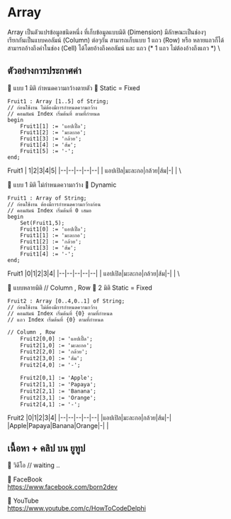 # Array
Array เป็นตัวแปรข้อมูลชนิดหนึ่ง ที่เก็บข้อมูลแบบมิติ (Dimension) มีลักษณะเป็นช่องๆ  \
เรียกกันเป็นแบบคอลัมน์ (Column) ต่อๆกัน สามารถเก็บแบบ 1 แถว (Row) หรือ หลายแถวก็ได้  \
สามารถอ้างถึงค่าในช่อง (Cell) ได้โดยอ้างถึงคอลัมน์ และ แถว (* 1 แถว ไม่ต้องอ้างถึงแถว *)  \

## ตัวอย่างการประกาศค่า
📌 แบบ 1 มิติ กำหนดความกว้างตายตัว
🔷 Static = Fixed
	
	Fruit1 : Array [1..5] of String;
	// ก่อนใช้งาน ไม่ต้องมีการกำหนดความกว้าง
	// คอมลัมน์ Index เริ่มต้นที่ ตามที่กำหนด
	begin
	    Fruit1[1] := 'แอปเปิ้ล';
	    Fruit1[2] := 'มะละกอ';
	    Fruit1[3] := 'กล้วย';
	    Fruit1[4] := 'ส้ม';
	    Fruit1[5] := '-';	   	
	end;   	
Fruit1 
|  1|2|3|4|5|
|--|--|--|--|--|
| แอปเปิล|มะละกอ|กล้วย|ส้ม|-|
|
 \
  
📌 แบบ 1 มิติ ไม่กำหนดความกว้าง
🔷 Dynamic	

	Fruit1 : Array of String;
	// ก่อนใช้งาน ต้องมีการกำหนดความกว้างก่อน
	// คอมลัมน์ Index เริ่มต้นที่ 0 เสมอ
	begin
	   	Set(Fruit1,5);
	    Fruit1[0] := 'แอปเปิ้ล';
	    Fruit1[1] := 'มะละกอ';
	    Fruit1[2] := 'กล้วย';
	    Fruit1[3] := 'ส้ม';
	    Fruit1[4] := '-';	   	
	end;   	
Fruit1 
|0|1|2|3|4|
|--|--|--|--|--|
| แอปเปิล|มะละกอ|กล้วย|ส้ม|-|
|
 \
 	

📌 แบบหลายมิติ  // Column , Row 
🔷  2 มิติ Static = Fixed

	Fruit2 : Array [0..4,0..1] of String;
	// ก่อนใช้งาน ไม่ต้องมีการกำหนดความกว้าง
	// คอมลัมน์ Index เริ่มต้นที่ {0} ตามที่กำหนด
	// แถว Index เริ่มต้นที่ {0} ตามที่กำหนด	
```xml
// Column , Row
    Fruit2[0,0] := 'แอปเปิ้ล';
    Fruit2[1,0] := 'มะละกอ';
    Fruit2[2,0] := 'กล้วย';
    Fruit2[3,0] := 'ส้ม';
    Fruit2[4,0] := '-';

    Fruit2[0,1] := 'Apple';
    Fruit2[1,1] := 'Papaya';
    Fruit2[2,1] := 'Banana';
    Fruit2[3,1] := 'Orange';
    Fruit2[4,1] := '-';
```    



Fruit2 
|0|1|2|3|4|
|--|--|--|--|--|
|แอปเปิล|มะละกอ|กล้วย|ส้ม|-|
|Apple|Papaya|Banana|Orange|-|
|




## เนื้อหา + คลิป บน ยูทูป
🔷 วิดีโอ
// waiting ..

🔷 FaceBook  \
https://www.facebook.com/born2dev

🔷 YouTube  \
https://www.youtube.com/c/HowToCodeDelphi


